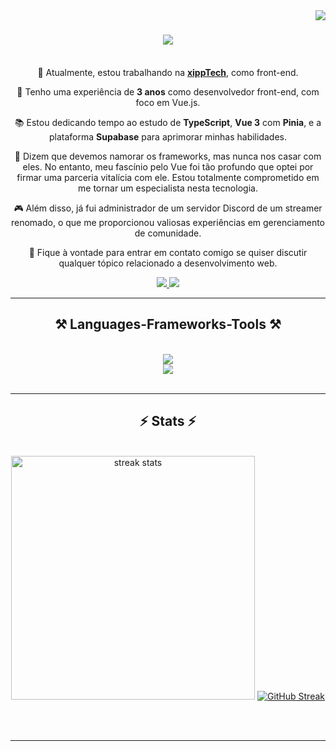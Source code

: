 <img align="right" src="https://visitor-badge.laobi.icu/badge?page_id=marcospiemontez.marcospiemontez" />

<h1 align="center">
    <img src="https://readme-typing-svg.herokuapp.com/?font=Righteous&size=35&center=true&vCenter=true&width=500&height=70&duration=4000&lines=Olá!+👋;+Sou+Marcos+Piemontez!;" />
</h1>

<br/>

<div align="center">
   🔭 Atualmente, estou trabalhando na <a href="https://www.linkedin.com/company/xipptech/mycompany"><strong>xippTech</strong></a>, como front-end.

  🌱 Tenho uma experiência de **3 anos** como desenvolvedor front-end, com foco em Vue.js.

  📚 Estou dedicando tempo ao estudo de **TypeScript**, **Vue 3** com **Pinia**, e a plataforma **Supabase** para aprimorar minhas habilidades.

  💍 Dizem que devemos namorar os frameworks, mas nunca nos casar com eles. No entanto, meu fascínio pelo Vue foi tão profundo que optei por firmar uma parceria vitalícia com ele. Estou totalmente 
     comprometido em me tornar um especialista nesta tecnologia.

  🎮 Além disso, já fui administrador de um servidor Discord de um streamer renomado, o que me proporcionou valiosas experiências em gerenciamento de comunidade.

  💬 Fique à vontade para entrar em contato comigo se quiser discutir qualquer tópico relacionado a desenvolvimento web.
</div>
 
<div align="center"> 
  <a href="mailto:marcos.piemontez1@gmail.com">
    <img src="https://img.shields.io/badge/Gmail-333333?style=for-the-badge&logo=gmail&logoColor=red" />
  </a>
  <a href="https://linkedin.com/in/marcospiemontez" target="_blank">
    <img src="https://img.shields.io/badge/LinkedIn-0077B5?style=for-the-badge&logo=linkedin&logoColor=white" target="_blank" />
  </a>
</div>

 <hr/>
 
<h2 align="center">⚒️ Languages-Frameworks-Tools ⚒️</h2>
<br/>
<div align="center">
    <img src="https://skillicons.dev/icons?i=html,css,vscode,github,gitlab,git,linux,discord,figma,tailwind,git" /><br>
    <img src="https://skillicons.dev/icons?i=javascript,typescript,supabase,vuejs,nuxtjs,vuetifyframework" /><br>
</div>

<br/>
<hr/>

<h2 align="center">⚡ Stats ⚡</h2>
<br>
<div align=center>
  <img width=390 src="https://streak-stats.demolab.com/?user=marcospiemontez&count_private=true&theme=react&border_radius=10" alt="streak stats"/>
  <a href="https://git.io/streak-stats"><img src="https://streak-stats.demolab.com?user=marcospiemontez&theme=vue-dark&locale=pt_BR" alt="GitHub Streak" /></a>
  <br/>
</div>

<br/><br/>
<hr/>

<br/>
